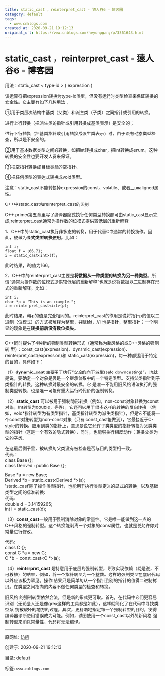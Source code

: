 ```yaml
---
title: static_cast ，reinterpret_cast - 猿人谷6 - 博客园
category: default
tags: 
  - www.cnblogs.com
created_at: 2020-09-21 19:12:13
original_url: https://www.cnblogs.com/heyonggang/p/3361643.html
---
```



# static_cast ，reinterpret_cast - 猿人谷6 - 博客园

用法：static\_cast < type-id > ( expression )

该运算符把expression转换为type-id类型，但没有运行时类型检查来保证转换的安全性。它主要有如下几种用法：

①用于类层次结构中基类（父类）和派生类（子类）之间指针或引用的转换。

进行上行转换（把派生类的指针或引用转换成基类表示）是安全的；

进行下行转换（把基类指针或引用转换成派生类表示）时，由于没有动态类型检查，所以是不安全的。

②用于基本数据类型之间的转换，如把int转换成char，把int转换成enum。这种转换的安全性也要开发人员来保证。

③把空指针转换成目标类型的空指针。

④把任何类型的表达式转换成void类型。

注意：static\_cast不能转换掉expression的const、volatile、或者\_\_unaligned属性。

C++中static\_cast和reinterpret\_cast的区别

C++ primer第五章里写了编译器隐式执行任何类型转换都可由static\_cast显示完成;reinterpret\_cast通常为操作数的位模式提供较低层的重新解释

1、C++中的static\_cast执行非多态的转换，用于代替C中通常的转换操作。因此，被做为**显式类型转换使用**。比如：

```plain
int i;
float f = 166.71;
i = static_cast<int>(f);
```

此时结果，i的值为166。

2、C++中的reinterpret\_cast主要是**将数据从一种类型的转换为另一种类型**。所谓“通常为操作数的位模式提供较低层的重新解释”也就是说将数据以二进制存在形式的重新解释。比如：

```plain
int i;
char *p = "This is an example.";
i = reinterpret_cast<int>(p);
```

此时结果，i与p的值是完全相同的。reinterpret\_cast的作用是说将指针p的值以二进制（位模式）的方式被解释为整型，并赋给i，//i 也是指针，整型指针；一个明显的现象是在**转换前后没有数位损失**。

* * *

C++同时提供了4种新的强制类型转换形式（通常称为新风格的或C++风格的强制转 型）：const\_cast(expression)、dynamic\_cast(expression)、 reinterpret\_cast(expression)和 static\_cast(expression)，每一种都适用于特定的目的，具体如下：

（1）**dynamic\_cast** 主要用于执行“安全的向下转型(safe downcasting)”，也就是说，要确定一个对象是否是一个继承体系中的一个特定类型。支持父类指针到子类指针的转换，这种转换时最安全的转换。它 是唯一不能用旧风格语法执行的强制类型转换，也是唯一可能有重大运行时代价的强制转换。

（2）**static\_cast** 可以被用于强制隐形转换（例如，non-const对象转换为const对象，int转型为double，等等），它还可以用于很多这样的转换的反向转换 （例如，void\*指针转型为有类型指针，基类指针转型为派生类指针），但是它不能将一个const对象转型为non-const对象（只有 const\_cast能做到），它最接近于C-style的转换。应用到类的指针上，意思是说它允许子类类型的指针转换为父类类型的指针（这是一个有效的隐式转换），同时，也能够执行相反动作：转换父类为它的子类。

在这最后例子里，被转换的父类没有被检查是否与目的类型相一致。  
代码：  
class Base {};  
class Derived : public Base {};  
  
Base \*a = new Base;  
Derived \*b = static\_cast<Derived \*>(a);  
'static\_cast'除了操作类型指针，也能用于执行类型定义的显式的转换，以及基础类型之间的标准转换:  
代码:  
double d = 3.14159265;  
int i = static\_cast<int>(d);

（3）**const\_cast**一般用于强制消除对象的常量性。它是唯一能做到这一点的C++风格的强制转型。这个转换能剥离一个对象的const属性，也就是说允许你对常量进行修改。

代码:  
class C {};  
const C \*a = new C;  
C \*b = const\_cast<C \*>(a);  

（4）**reinterpret\_cast** 是特意用于底层的强制转型，导致实现依赖（就是说，不可移植）的结果，例如，将一个指针转型为一个整数。这样的强制类型在底层代码以外应该极为罕见。操作 结果只是简单的从一个指针到别的指针的值得二进制拷贝。在类型之间指向的内容不做任何类型的检查和转换。

旧风格 的强制转型依然合法，但是新的形式更可取。首先，在代码中它们更容易识别（无论是人还是像grep这样的工具都是如此），这样就简化了在代码中寻找类型系 统被破坏的地方的过程。其次，更精确地指定每一个强制转型的目的，使得编译器诊断使用错误成为可能。例如，试图使用一个const\_cast以外的新风格 强制转型来消除常量性，代码将无法编译。

---------------------------------------------------


原网址: [访问](https://www.cnblogs.com/heyonggang/p/3361643.html)

创建于: 2020-09-21 19:12:13

目录: default

标签: `www.cnblogs.com`


